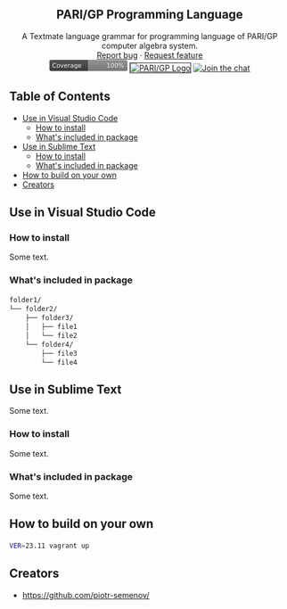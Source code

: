 <!-- markdownlint-disable MD041 MD033 -->
<p align="center">
    <h2 align="center">PARI/GP Programming Language</h2>
    <p align="center">
        A Textmate language grammar for programming language of PARI/GP computer algebra system.
        <br />
        <a href="https://github.com/piotr-semenov/parigp-lang/issues/new?template=1-bug.yml">Report bug</a>
        ·
        <a href="https://github.com/piotr-semenov/parigp-lang/issues/new?template=2-feature.yml">Request feature</a>
        <br />
        <img alt="Grammar Coverage" src="https://raw.githubusercontent.com/piotr-semenov/parigp-lang/main/images/coverage-badge.svg" height="20" />
        <a href="http://pari.math.u-bordeaux.fr/"><img alt="PARI/GP Logo" src="http://pari.math.u-bordeaux.fr/site_icons/PARI-GP-small.png" height="20" border="1" /></a>
        <a href="https://matrix.to/#/#parigp-lang:gitter.im"><img alt="Join the chat" src="https://badges.gitter.im/Join%20Chat.svg" height="20" /></a>
    </p>
</p>

## Table of Contents

- [Use in Visual Studio Code](#use-in-visual-studio-code)
  - [How to install](#vsix-how-to-install)
  - [What's included in package](#vsix-whats-included-in-package)
- [Use in Sublime Text](#use-in-sublime-text)
  - [How to install](#st-how-to-install)
  - [What's included in package](#st-whats-included-in-package)
- [How to build on your own](#how-to-build-on-your-own)
- [Creators](#creators)

## Use in Visual Studio Code

### <a id="vsix-how-to-install"></a> How to install

Some text.

### <a id="vsix-whats-included-in-package"></a> What's included in package

```text
folder1/
└── folder2/
    ├── folder3/
    │   ├── file1
    │   └── file2
    └── folder4/
        ├── file3
        └── file4
```

## Use in Sublime Text

Some text.

### <a id="st-how-to-install"></a> How to install

Some text.

### <a id="st-whats-included-in-package"></a> What's included in package

Some text.

## How to build on your own

```bash
VER=23.11 vagrant up
```

## Creators

- <https://github.com/piotr-semenov/>
